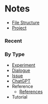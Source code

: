 # Notes
- [File Structure](doc\file-structure.md)
- [Project](doc\project.md)

### Recent

### By Type
- [Experiment][experiment-tracker]
- [Dialogue][dialogue-tracker]
- [Issue][issue-tracker]
- [ChatGPT][chatgpt-tracker]
- Reference
    - [References](doc\references.md)
- Tutorial


[experiment-tracker]: doc/experiment-tracker.md
[dialogue-tracker]: doc/dialogue-tracker.md
[issue-tracker]: doc/issue-tracker.md
[chatgpt-tracker]: doc/chatgpt-tracker.md
[tutorial-tracker]: doc/tutorial-tracker.md